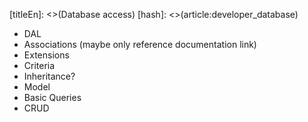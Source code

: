 [titleEn]: <>(Database access)
[hash]: <>(article:developer_database)

* DAL
* Associations (maybe only reference documentation link)
* Extensions
* Criteria
* Inheritance?
* Model
* Basic Queries
* CRUD

